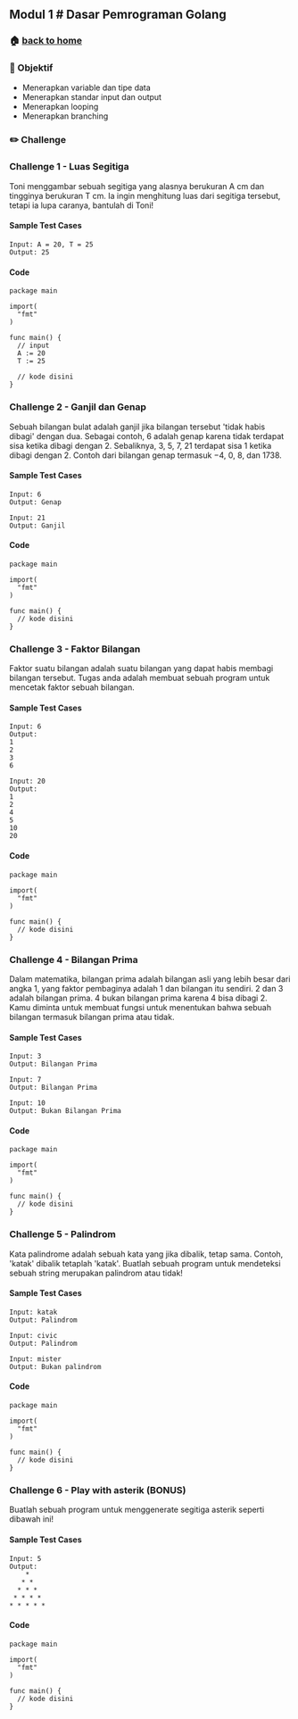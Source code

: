 ## Modul 1 # Dasar Pemrograman Golang

### 🏠 [back to home](https://github.com/alterra-academy/golang-class)

### 🎯 Objektif

- Menerapkan variable dan tipe data
- Menerapkan standar input dan output
- Menerapkan looping
- Menerapkan branching

### ✏️ Challenge

### Challenge 1 - Luas Segitiga

Toni menggambar sebuah segitiga yang alasnya berukuran A cm dan tingginya berukuran T cm. Ia ingin menghitung luas dari segitiga tersebut, tetapi ia lupa caranya, bantulah di Toni!

#### Sample Test Cases
```
Input: A = 20, T = 25
Output: 25
```

#### Code
```golang
package main

import(
  "fmt"
)

func main() {
  // input
  A := 20
  T := 25

  // kode disini
}
```

### Challenge 2 - Ganjil dan Genap

Sebuah bilangan bulat adalah ganjil jika bilangan tersebut 'tidak habis dibagi' dengan dua. Sebagai contoh, 6 adalah genap karena tidak terdapat sisa ketika dibagi dengan 2. Sebaliknya, 3, 5, 7, 21 terdapat sisa 1 ketika dibagi dengan 2. Contoh dari bilangan genap termasuk −4, 0, 8, dan 1738.

#### Sample Test Cases
```
Input: 6
Output: Genap

Input: 21
Output: Ganjil
```

#### Code
```golang
package main

import(
  "fmt"
)

func main() {
  // kode disini
}
```

### Challenge 3 - Faktor Bilangan

Faktor suatu bilangan adalah suatu bilangan yang dapat habis membagi bilangan tersebut. Tugas anda adalah membuat sebuah program untuk mencetak faktor sebuah bilangan.

#### Sample Test Cases
```
Input: 6
Output:
1
2
3
6

Input: 20
Output:
1
2
4
5
10
20
```

#### Code
```golang
package main

import(
  "fmt"
)

func main() {
  // kode disini
}
```

### Challenge 4 - Bilangan Prima

Dalam matematika, bilangan prima adalah bilangan asli yang lebih besar dari angka 1, yang faktor pembaginya adalah 1 dan bilangan itu sendiri. 2 dan 3 adalah bilangan prima. 4 bukan bilangan prima karena 4 bisa dibagi 2. Kamu diminta untuk membuat fungsi untuk menentukan bahwa sebuah bilangan termasuk bilangan prima atau tidak.

#### Sample Test Cases
```
Input: 3
Output: Bilangan Prima

Input: 7
Output: Bilangan Prima

Input: 10
Output: Bukan Bilangan Prima
```

#### Code
```golang
package main

import(
  "fmt"
)

func main() {
  // kode disini
}
```

### Challenge 5 - Palindrom

Kata palindrome adalah sebuah kata yang jika dibalik, tetap sama. Contoh, 'katak' dibalik tetaplah 'katak'. Buatlah sebuah program untuk mendeteksi sebuah string merupakan palindrom atau tidak!

#### Sample Test Cases
```
Input: katak
Output: Palindrom

Input: civic
Output: Palindrom

Input: mister
Output: Bukan palindrom
```

#### Code
```golang
package main

import(
  "fmt"
)

func main() {
  // kode disini
}
```

### Challenge 6 - Play with asterik (BONUS)

Buatlah sebuah program untuk menggenerate segitiga asterik seperti dibawah ini!

#### Sample Test Cases
```
Input: 5
Output:
    *
   * *
  * * *
 * * * *
* * * * *
```

#### Code
```golang
package main

import(
  "fmt"
)

func main() {
  // kode disini
}
```